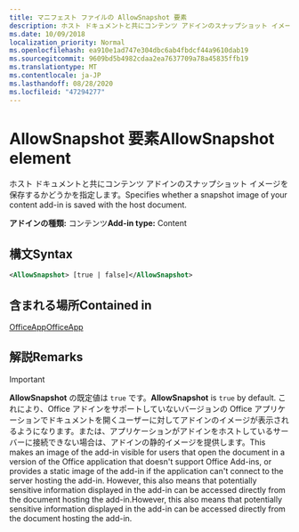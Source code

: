 ```yaml
---
title: マニフェスト ファイルの AllowSnapshot 要素
description: ホスト ドキュメントと共にコンテンツ アドインのスナップショット イメージを保存するかどうかを指定します。
ms.date: 10/09/2018
localization_priority: Normal
ms.openlocfilehash: ea910e1ad747e304dbc6ab4fbdcf44a9610dab19
ms.sourcegitcommit: 9609bd5b4982cdaa2ea7637709a78a45835ffb19
ms.translationtype: MT
ms.contentlocale: ja-JP
ms.lasthandoff: 08/28/2020
ms.locfileid: "47294277"
---
```

# <a name="allowsnapshot-element"></a><span data-ttu-id="68955-103">AllowSnapshot 要素</span><span class="sxs-lookup"><span data-stu-id="68955-103">AllowSnapshot element</span></span>

<span data-ttu-id="68955-104">ホスト ドキュメントと共にコンテンツ アドインのスナップショット イメージを保存するかどうかを指定します。</span><span class="sxs-lookup"><span data-stu-id="68955-104">Specifies whether a snapshot image of your content add-in is saved with the host document.</span></span>

<span data-ttu-id="68955-105">**アドインの種類:** コンテンツ</span><span class="sxs-lookup"><span data-stu-id="68955-105">**Add-in type:** Content</span></span>

## <a name="syntax"></a><span data-ttu-id="68955-106">構文</span><span class="sxs-lookup"><span data-stu-id="68955-106">Syntax</span></span>

```XML
<AllowSnapshot> [true | false]</AllowSnapshot>
```

## <a name="contained-in"></a><span data-ttu-id="68955-107">含まれる場所</span><span class="sxs-lookup"><span data-stu-id="68955-107">Contained in</span></span>

[<span data-ttu-id="68955-108">OfficeApp</span><span class="sxs-lookup"><span data-stu-id="68955-108">OfficeApp</span></span>](officeapp.md)

## <a name="remarks"></a><span data-ttu-id="68955-109">解説</span><span class="sxs-lookup"><span data-stu-id="68955-109">Remarks</span></span>

 > [!IMPORTANT]
 > <span data-ttu-id="68955-110">**AllowSnapshot** の既定値は `true` です。</span><span class="sxs-lookup"><span data-stu-id="68955-110">**AllowSnapshot** is `true` by default.</span></span> <span data-ttu-id="68955-111">これにより、Office アドインをサポートしていないバージョンの Office アプリケーションでドキュメントを開くユーザーに対してアドインのイメージが表示されるようになります。または、アプリケーションがアドインをホストしているサーバーに接続できない場合は、アドインの静的イメージを提供します。</span><span class="sxs-lookup"><span data-stu-id="68955-111">This makes an image of the add-in visible for users that open the document in a version of the Office application that doesn't support Office Add-ins, or provides a static image of the add-in if the application can't connect to the server hosting the add-in.</span></span> <span data-ttu-id="68955-112">However, this also means that potentially sensitive information displayed in the add-in can be accessed directly from the document hosting the add-in.</span><span class="sxs-lookup"><span data-stu-id="68955-112">However, this also means that potentially sensitive information displayed in the add-in can be accessed directly from the document hosting the add-in.</span></span>
